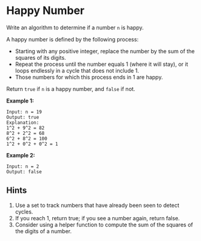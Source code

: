 # Happy Number

Write an algorithm to determine if a number `n` is happy.

A happy number is defined by the following process:

- Starting with any positive integer, replace the number by the sum of the squares of its digits.
- Repeat the process until the number equals 1 (where it will stay), or it loops endlessly in a cycle that does not include 1.
- Those numbers for which this process ends in 1 are happy.

Return `true` if `n` is a happy number, and `false` if not.

**Example 1:**

```
Input: n = 19
Output: true
Explanation:
1^2 + 9^2 = 82
8^2 + 2^2 = 68
6^2 + 8^2 = 100
1^2 + 0^2 + 0^2 = 1
```

**Example 2:**

```
Input: n = 2
Output: false
```

## Hints

1. Use a set to track numbers that have already been seen to detect cycles.
2. If you reach 1, return true; if you see a number again, return false.
3. Consider using a helper function to compute the sum of the squares of the digits of a number.

